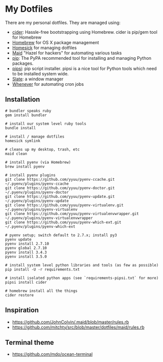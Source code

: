 My Dotfiles
===========

There are my personal dotfiles. They are managed using:

- [cider][7]: Hassle-free bootstrapping using Homebrew. cider is pip/gem tool for Homebrew
- [Homebrew][4] for OS X package management
- [Homesick][1] for managing dotfiles
- [Maid][2] "Hazel for hackers" for automating various tasks
- [pip][6]: The PyPA recommended tool for installing and managing Python packages.
- [pipsi][8]: pip script installer. pipsi is a nice tool for Python tools which need to be installed system wide.
- [Slate][5]: a window manager
- [Whenever][3] for automating cron jobs

Installation
------------

    # bundler speaks ruby
    gem install bundler

    # install our system level ruby tools
    bundle install

    # install / manage dotfiles
    homesick symlink

    # cleans up my desktop, trash, etc
    maid clean

    # install pyenv (via Homebrew)
    brew install pyenv

    # install pyenv plugins
    git clone https://github.com/yyuu/pyenv-ccache.git ~/.pyenv/plugins/pyenv-ccache
    git clone https://github.com/yyuu/pyenv-doctor.git ~/.pyenv/plugins/pyenv-doctor
    git clone https://github.com/yyuu/pyenv-update.git ~/.pyenv/plugins/pyenv-update
    git clone https://github.com/yyuu/pyenv-virtualenv.git ~/.pyenv/plugins/pyenv-virtualenv
    git clone https://github.com/yyuu/pyenv-virtualenvwrapper.git ~/.pyenv/plugins/pyenv-virtualenvwrapper
    git clone https://github.com/yyuu/pyenv-which-ext.git ~/.pyenv/plugins/pyenv-which-ext

    # pyenv setup; switch default to 2.7.x; install py3
    pyenv update
    pyenv install 2.7.10
    pyenv global 2.7.10
    pyenv install 3.4.3
    pyenv install 3.5.0

    # install system level python libraries and tools (as few as possible)
    pip install -U -r requirements.txt

    # install isolated python apps (see `requirements-pipsi.txt` for more)
    pipsi install cider

    # homebrew install all the things
    cider restore

Inspiration
-----------

- https://github.com/JohnColvin/.maid/blob/master/rules.rb
- https://github.com/mitchty/src/blob/master/dotfiles/maid/rules.rb

Terminal theme
--------------

- https://github.com/mdo/ocean-terminal


[1]: https://github.com/technicalpickles/homesick
[2]: https://github.com/benjaminoakes/maid
[3]: https://github.com/javan/whenever
[4]: http://brew.sh/
[5]: https://github.com/jigish/slate
[6]: https://pip.pypa.io/en/latest/
[7]: https://github.com/msanders/cider
[8]: https://github.com/mitsuhiko/pipsi
